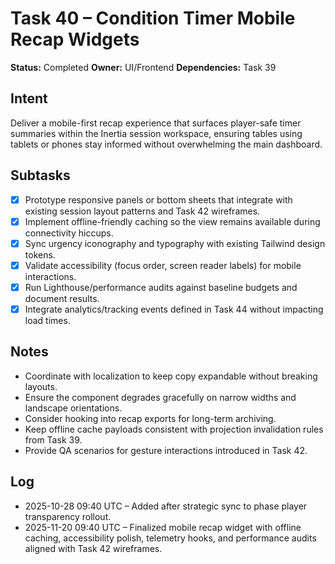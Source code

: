 # Task 40 – Condition Timer Mobile Recap Widgets

**Status:** Completed
**Owner:** UI/Frontend
**Dependencies:** Task 39

## Intent
Deliver a mobile-first recap experience that surfaces player-safe timer summaries within the Inertia session workspace, ensuring tables using tablets or phones stay informed without overwhelming the main dashboard.

## Subtasks
- [x] Prototype responsive panels or bottom sheets that integrate with existing session layout patterns and Task 42 wireframes.
- [x] Implement offline-friendly caching so the view remains available during connectivity hiccups.
- [x] Sync urgency iconography and typography with existing Tailwind design tokens.
- [x] Validate accessibility (focus order, screen reader labels) for mobile interactions.
- [x] Run Lighthouse/performance audits against baseline budgets and document results.
- [x] Integrate analytics/tracking events defined in Task 44 without impacting load times.

## Notes
- Coordinate with localization to keep copy expandable without breaking layouts.
- Ensure the component degrades gracefully on narrow widths and landscape orientations.
- Consider hooking into recap exports for long-term archiving.
- Keep offline cache payloads consistent with projection invalidation rules from Task 39.
- Provide QA scenarios for gesture interactions introduced in Task 42.

## Log
- 2025-10-28 09:40 UTC – Added after strategic sync to phase player transparency rollout.
- 2025-11-20 09:40 UTC – Finalized mobile recap widget with offline caching, accessibility polish, telemetry hooks, and performance audits aligned with Task 42 wireframes.
